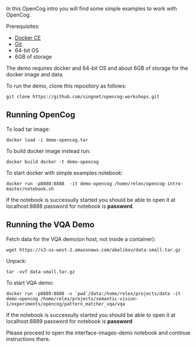 In this OpenCog intro you will find some simple examples to work with OpenCog.

Prerequisites:
* [Docker CE](https://docs.docker.com/engine/installation/)
* [Git](https://git-scm.com/book/en/v2/Getting-Started-Installing-Git)
* 64-bit OS
* 6GB of storage

The demo requires docker and 64-bit OS and about 6GB of storage for the docker image and data.

To run the demo, clone this repository as follows:
```
git clone https://github.com/singnet/opencog-workshops.git
```

## Running OpenCog

To load tar image:

```
docker load -i demo-opencog.tar
```

To build docker image instead run:

```
docker build docker -t demo-opencog
```

To start docker with simple examples notebook:  

```
docker run -p8888:8888  -it demo-opencog /home/relex/opencog-intro-master/notebook.sh
```

If the notebook is successully started you should be able to open it at localhost:8888 password for notebook is **password**.

## Running the VQA Demo
Fetch data for the VQA demo(on host, not inside a container):

```
wget https://s3-us-west-2.amazonaws.com/abelikov/data-small.tar.gz
```

Unpack:
```
tar -xvf data-small.tar.gz
```

To start VQA demo:

```
docker run -p8889:8888 -v `pwd`/data:/home/relex/projects/data -it demo-opencog /home/relex/projects/semantic-vision-1/experiments/opencog/pattern_matcher_vqa/vqa
```

If the notebook is successully started you should be able to open it at localhost:8889 password for notebook is **password**

Please proceed to open the interface-images-demo notebook and continue instructions there. 
